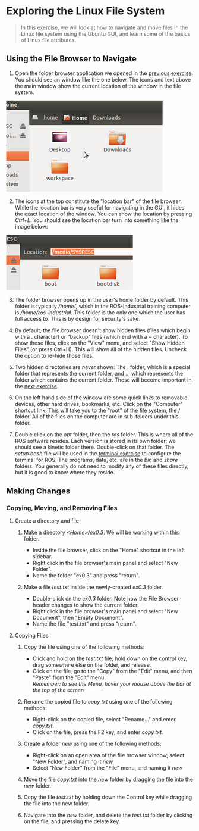 # Exploring the Linux File System
> In this exercise, we will look at how to navigate and move files in the Linux file system using the Ubuntu GUI, and learn some of the basics of Linux file attributes.

## Using the File Browser to Navigate

 1. Open the folder browser application we opened in the [previous exercise](Navigating-the-Ubuntu-GUI.md). You should see an window like the one below. The icons and text above the main window show the current location of the window in the file system. 

 ![](../../_static/ubuntu_file_system.png)

 2. The icons at the top constitute the "location bar" of the file browser. While the location bar is very useful for navigating in the GUI, it hides the exact location of the window. You can show the location by pressing _Ctrl+L_. You should see the location bar turn into something like the image below: 

 ![](../../_static/ubuntu_file_system_location.png)

 3. The folder browser opens up in the user's home folder by default. This folder is typically _/home/<username>_, which in the ROS-Industrial training computer is _/home/ros-industrial_. This folder is the only one which the user has full access to. This is by design for security's sake.

 4. By default, the file browser doesn't show hidden files (files which begin with a . character) or "backup" files (which end with a ~ character). To show these files, click on the "View" menu, and select "Show Hidden Files" (or press Ctrl+H). This will show all of the hidden files.  Uncheck the option to re-hide those files.

 5. Two hidden directories are _never_ shown: The . folder, which is a special folder that represents the current folder, and .., which represents the folder which contains the current folder. These will become important in the [next exercise](The-Linux-Terminal.md).

 6. On the left hand side of the window are some quick links to removable devices, other hard drives, bookmarks, etc. Click on the "Computer" shortcut link. This will take you to the "root" of the file system, the / folder. All of the files on the computer are in sub-folders under this folder.

 7. Double click on the _opt_ folder, then the _ros_ folder. This is where all of the ROS software resides. Each version is stored in its own folder; we should see a kinetic folder there. Double-click on that folder. The _setup.bash_ file will be used in the [terminal exercise](The-Linux-Terminal.md) to configure the terminal for ROS. The programs, data, etc. are in the _bin_ and _share_ folders. You generally do not need to modify any of these files directly, but it is good to know where they reside.

## Making Changes

### Copying, Moving, and Removing Files

 1. Create a directory and file

    1. Make a directory  _\<Home\>/ex0.3_. We will be working within this folder.

       * Inside the file browser, click on the "Home" shortcut in the left sidebar.
       * Right click in the file browser's main panel and select "New Folder".
       * Name the folder "ex0.3" and press "return".

    1. Make a file _test.txt_ inside the newly-created _ex0.3_ folder.

       * Double-click on the _ex0.3_ folder.  Note how the File Browser header changes to show the current folder.
       * Right click in the file browser's main panel and select "New Document", then "Empty Document".
       * Name the file "test.txt" and press "return".

 1. Copying Files

    1. Copy the file using one of the following methods:

       * Click and hold on the _test.txt_ file, hold down on the control key, drag somewhere else on the folder, and release.
       * Click on the file, go to the "Copy" from the "Edit" menu, and then "Paste" from the "Edit" menu.<BR>
     _Remember: to see the Menu, hover your mouse above the bar at the top of the screen_

    1. Rename the copied file to _copy.txt_ using one of the following methods:

       * Right-click on the copied file, select "Rename..." and enter _copy.txt_.
       * Click on the file, press the F2 key, and enter _copy.txt_.

    1. Create a folder _new_ using one of the following methods:

       * Right-click on an open area of the file browser window, select "New Folder", and naming it _new_
       * Select "New Folder" from the "File" menu, and naming it _new_

    1. Move the file _copy.txt_ into the _new_ folder by dragging the file into the _new_ folder.

    1. Copy the file _test.txt_ by holding down the Control key while dragging the file into the new folder.

    1. Navigate into the _new_ folder, and delete the _test.txt_ folder by clicking on the file, and pressing the delete key.
